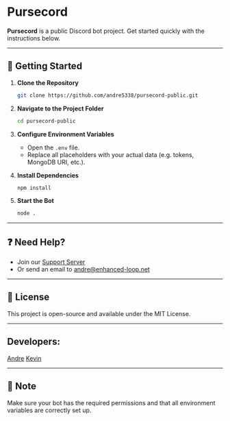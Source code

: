 # Pursecord

**Pursecord** is a public Discord bot project. Get started quickly with the instructions below.

---

## 🚀 Getting Started

1. **Clone the Repository**
   ```bash
   git clone https://github.com/andre5338/pursecord-public.git
   ```

2. **Navigate to the Project Folder**
   ```bash
   cd pursecord-public
   ```

3. **Configure Environment Variables**

   - Open the `.env` file.
   - Replace all placeholders with your actual data (e.g. tokens, MongoDB URI, etc.).

4. **Install Dependencies**
   ```bash
   npm install
   ```

5. **Start the Bot**
   ```bash
   node .
   ```

---

## ❓ Need Help?

- Join our [Support Server](https://discord.gg/skWPJtaaQY)
- Or send an email to [andre@enhanced-loop.net](mailto:andre@enhanced-loop.net)

---

## 🧾 License

This project is open-source and available under the MIT License.

---

## Developers:

[Andre](https://github.com/andre5338)
[Kevin](https://github.com/MDSerialDesignationN)

---
## 📌 Note

Make sure your bot has the required permissions and that all environment variables are correctly set up.
